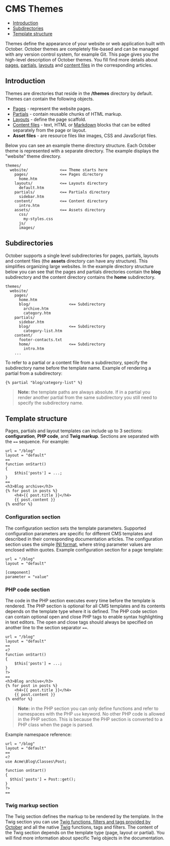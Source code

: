 # CMS Themes

- [Introduction](#introduction)
- [Subdirectories](#subdirectories)
- [Template structure](#structure)


Themes define the appearance of your website or web application built with October. October themes are completely file-based and can be managed with any version control system, for example Git. This page gives you the high-level description of October themes. You fill find more details about [pages](pages), [partials](partials), [layouts](layouts) and [content files](content) in the corresponding articles.

<a name="introduction" class="anchor" href="#introduction"></a>
## Introduction

Themes are directories that reside in the **/themes** directory by default. Themes can contain the following objects.

- [Pages](pages) - represent the website pages.
- [Partials](partials) - contain reusable chunks of HTML markup.
- [Layouts](layouts) - define the page scaffold.
- [Content files](content) - text, HTML or [Markdown](http://daringfireball.net/projects/markdown/syntax) blocks that can be edited separately from the page or layout.
- **Asset files** - are resource files like images, CSS and JavaScript files.

Below you can see an example theme directory structure. Each October theme is represented with a separate directory. The example displays the "website" theme directory.

    themes/
      website/              <== Theme starts here
        pages/              <== Pages directory
          home.htm
        layouts/            <== Layouts directory
          default.htm
        partials/           <== Partials directory
          sidebar.htm
        content/            <== Content directory
          intro.htm
        assets/             <== Assets directory
          css/
            my-styles.css
          js/
          images/

<a name="subdirectories" class="anchor" href="#subdirectories"></a>
## Subdirectories

October supports a single level subdirectories for pages, partials, layouts and content files (the **assets** directory can have any structure). This simplifies organizing large websites. In the example directory structure below you can see that the pages and partials directories contain the **blog** subdirectory and the content directory contains the **home** subdirectory.

    themes/
      website/
        pages/
          home.htm
          blog/                 <== Subdirectory
            archive.htm
            category.htm
        partials/
          sidebar.htm
          blog/                 <== Subdirectory
            category-list.htm
        content/
          footer-contacts.txt
          home/                 <== Subdirectory
            intro.htm
        ...

To refer to a partial or a content file from a subdirectory, specify the subdirectory name before the template name. Example of rendering a partial from a subdirectory:

    {% partial "blog/category-list" %}

> **Note:** the template paths are always absolute. If in a partial you render another partial from the same subdirectory you still need to specify the subdirectory name.

<a name="structure" class="anchor" href="#structure"></a>
## Template structure

Pages, partials and layout templates can include up to 3 sections: **configuration**, **PHP code**, and **Twig markup**.
Sections are separated with the `==` sequence.
For example:

    url = "/blog"
    layout = "default"
    ==
    function onStart()
    {
        $this['posts'] = ...;
    }
    ==
    <h3>Blog archive</h3>
    {% for post in posts %}
        <h4>{{ post.title }}</h4>
        {{ post.content }}
    {% endfor %}

<a name="configuration-section" class="anchor" href="#configuration-section"></a>
### Configuration section

The configuration section sets the template parameters. Supported configuration parameters are specific for different CMS templates and described in their corresponding documentation articles. The configuration section uses the simple [INI format](http://en.wikipedia.org/wiki/INI_file), where string parameter values are enclosed within quotes.  Example configuration section for a page template:

    url = "/blog"
    layout = "default"

    [component]
    parameter = "value"

<a name="php-section" class="anchor" href="#php-section"></a>
### PHP code section

The code in the PHP section executes every time before the template is rendered. The PHP section is optional for all CMS templates and its contents depends on the template type where it is defined. The PHP code section can contain optional open and close PHP tags to enable syntax highlighting in text editors. The open and close tags should always be specified on another line to the section separator `==`.

    url = "/blog"
    layout = "default"
    ==
    <?
    function onStart()
    {
        $this['posts'] = ...;
    }
    ?>
    ==
    <h3>Blog archive</h3>
    {% for post in posts %}
        <h4>{{ post.title }}</h4>
        {{ post.content }}
    {% endfor %}

> **Note:** in the PHP section you can only define functions and refer to namespaces with the PHP `use` keyword. No other PHP code is allowed in the PHP section. This is because the PHP section is converted to a PHP class when the page is parsed.

Example namespace reference:

    url = "/blog"
    layout = "default"
    ==
    <?
    use Acme\Blog\Classes\Post;

    function onStart()
    {
      $this['posts'] = Post::get();
    }
    ?>
    ==

<a name="twig-section" class="anchor" href="#twig-section"></a>
### Twig markup section

The Twig section defines the markup to be rendered by the template. In the Twig section you can use [Twig functions, filters and tags provided by October](markup) and all the native [Twig](http://twig.sensiolabs.org/documentation) functions, tags and filters. The content of the Twig section depends on the template type (page, layout or partial). You will find more information about specific Twig objects in the documentation.